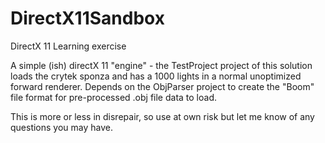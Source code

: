# DirectX11Sandbox
DirectX 11 Learning exercise

A simple (ish) directX 11 "engine" - the TestProject project of this solution loads the crytek sponza and has a 1000 lights in a normal
unoptimized forward renderer.
Depends on the ObjParser project to create the "Boom" file format for pre-processed .obj file data to load.

This is more or less in disrepair, so use at own risk but let me know of any questions you may have.

